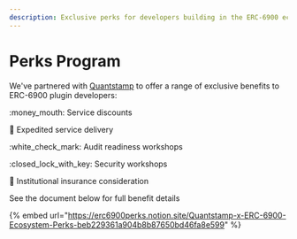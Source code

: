```yaml
---
description: Exclusive perks for developers building in the ERC-6900 ecosystem.
---
```


# Perks Program

We've partnered with [Quantstamp](https://quantstamp.com) to offer a range of exclusive benefits to ERC-6900 plugin developers:

:money\_mouth: Service discounts

:truck: Expedited service delivery

:white\_check\_mark: Audit readiness workshops

:closed\_lock\_with\_key: Security workshops

:school: Institutional insurance consideration



See the document below for full benefit details

{% embed url="https://erc6900perks.notion.site/Quantstamp-x-ERC-6900-Ecosystem-Perks-beb229361a904b8b87650bd46fa8e599" %}
